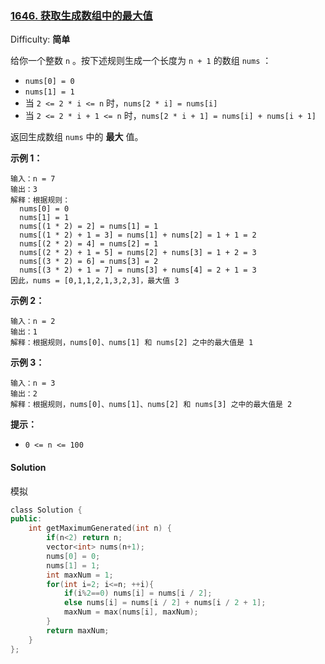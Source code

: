 ### [1646\. 获取生成数组中的最大值](https://leetcode-cn.com/problems/get-maximum-in-generated-array/)

Difficulty: **简单**


给你一个整数 `n` 。按下述规则生成一个长度为 `n + 1` 的数组 `nums` ：

*   `nums[0] = 0`
*   `nums[1] = 1`
*   当 `2 <= 2 * i <= n` 时，`nums[2 * i] = nums[i]`
*   当 `2 <= 2 * i + 1 <= n` 时，`nums[2 * i + 1] = nums[i] + nums[i + 1]`

返回生成数组 `nums` 中的 **最大** 值。

**示例 1：**

```
输入：n = 7
输出：3
解释：根据规则：
  nums[0] = 0
  nums[1] = 1
  nums[(1 * 2) = 2] = nums[1] = 1
  nums[(1 * 2) + 1 = 3] = nums[1] + nums[2] = 1 + 1 = 2
  nums[(2 * 2) = 4] = nums[2] = 1
  nums[(2 * 2) + 1 = 5] = nums[2] + nums[3] = 1 + 2 = 3
  nums[(3 * 2) = 6] = nums[3] = 2
  nums[(3 * 2) + 1 = 7] = nums[3] + nums[4] = 2 + 1 = 3
因此，nums = [0,1,1,2,1,3,2,3]，最大值 3
```

**示例 2：**

```
输入：n = 2
输出：1
解释：根据规则，nums[0]、nums[1] 和 nums[2] 之中的最大值是 1
```

**示例 3：**

```
输入：n = 3
输出：2
解释：根据规则，nums[0]、nums[1]、nums[2] 和 nums[3] 之中的最大值是 2
```

**提示：**

*   `0 <= n <= 100`


#### Solution

模拟

```cpp
​class Solution {
public:
    int getMaximumGenerated(int n) {
        if(n<2) return n;
        vector<int> nums(n+1);
        nums[0] = 0;
        nums[1] = 1;
        int maxNum = 1;
        for(int i=2; i<=n; ++i){
            if(i%2==0) nums[i] = nums[i / 2];
            else nums[i] = nums[i / 2] + nums[i / 2 + 1];
            maxNum = max(nums[i], maxNum);
        }
        return maxNum;
    }
};
```